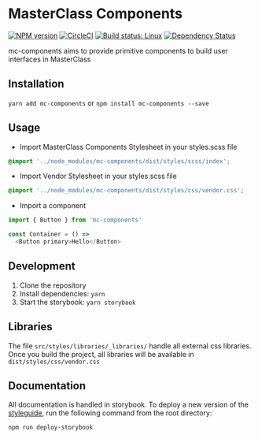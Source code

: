 # MasterClass Components

[![NPM version](https://img.shields.io/npm/v/mc-components.svg?style=flat)](https://npmjs.org/package/mc-components)
[![CircleCI](https://circleci.com/gh/bernabe9/mc-components.svg?style=shield)](https://circleci.com/gh/bernabe9/mc-components)
[![Build status: Linux](https://travis-ci.org/bernabe9/mc-components.svg?branch=master)](https://travis-ci.org/bernabe9/mc-components)
[![Dependency Status](https://img.shields.io/david/bernabe9/mc-components.svg)](https://david-dm.org/bernabe9/mc-components)

mc-components aims to provide primitive components to build user interfaces in MasterClass

## Installation
`yarn add mc-components` or `npm install mc-components --save`

## Usage

- Import MasterClass Components Stylesheet in your styles.scss file
```scss
@import '../node_modules/mc-components/dist/styles/scss/index';
```

- Import Vendor Stylesheet in your styles.scss file
```scss
@import '../node_modules/mc-components/dist/styles/css/vendor.css';
```

- Import a component
```javascript
import { Button } from 'mc-components'

const Container = () =>
  <Button primary>Hello</Button>
```

## Development

1. Clone the repository
2. Install dependencies: `yarn`
3. Start the storybook: `yarn storybook`

## Libraries

The file `src/styles/libraries/_libraries/` handle all external css libraries. Once you build the project, all libraries will be available in `dist/styles/css/vendor.css`

## Documentation
All documentation is handled in storybook.  To deploy a new version of the [styleguide](https://yankaindustries.github.io/mc-components), run the following command from the root directory:

```
npm run deploy-storybook
```
